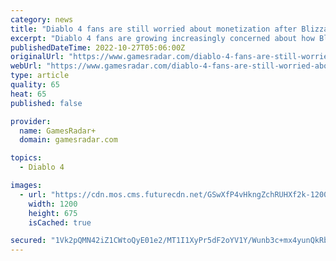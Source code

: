 ```yaml
---
category: news
title: "Diablo 4 fans are still worried about monetization after Blizzard's messy Overwatch 2 and Diablo Immortal launches"
excerpt: "Diablo 4 fans are growing increasingly concerned about how Blizzard plans to monetize the upcoming RPG following its messy Overwatch 2 and Diablo Immortal launches. As pointed out in this specific ..."
publishedDateTime: 2022-10-27T05:06:00Z
originalUrl: "https://www.gamesradar.com/diablo-4-fans-are-still-worried-about-monetization-after-blizzards-messy-overwatch-2-and-diablo-immortal-launches/"
webUrl: "https://www.gamesradar.com/diablo-4-fans-are-still-worried-about-monetization-after-blizzards-messy-overwatch-2-and-diablo-immortal-launches/"
type: article
quality: 65
heat: 65
published: false

provider:
  name: GamesRadar+
  domain: gamesradar.com

topics:
  - Diablo 4

images:
  - url: "https://cdn.mos.cms.futurecdn.net/GSwXfP4vHkngZchRUHXf2k-1200-80.jpg"
    width: 1200
    height: 675
    isCached: true

secured: "1Vk2pQMN42iZ1CWtoQyE01e2/MT1I1XyPr5dF2oYV1Y/Wunb3c+mx4yunQkRbdUP/beEskWG64HpDK0C/pCtMPnW1Kv39nHA1v54+vIwJqtXqDRtF8MKo6Ft9WDymKEq/9sytFwdD0JkOcEZhSBzsaGV7fKBK8xAKQtrMmldLRWiv/NaOlITy8VbzmC3U0TfouMg7XLGXcx4voXNcQwj8oHK0Xo7UJf5t+v/MTuYN2e1VQZZqu1Pz17Y5aSU+uaJIgKM+ULsQYxe3aE4fCiLHbIufI1klWTwjDyJW1TUs7tP9sOVrRrRiQInkc8A2O81C+z4RBoeYnznH13gIHe9t9Iw32B+ts8XYkOkPs+8ntA=;V9VhRtVAadycms19Dj4eGw=="
---
```


